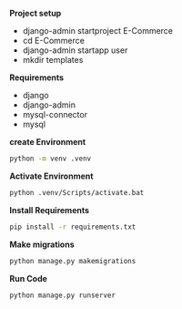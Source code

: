 

**Project setup**
- django-admin startproject E-Commerce
- cd E-Commerce
- django-admin startapp user
- mkdir templates



**Requirements**
- django
- django-admin
- mysql-connector
- mysql


**create Environment**
```sh
python -m venv .venv
```

**Activate Environment**
```sh
python .venv/Scripts/activate.bat
```

**Install Requirements**
```sh
pip install -r requirements.txt
```

**Make migrations**
```sh
python manage.py makemigrations
```

**Run Code**
```sh
python manage.py runserver
```